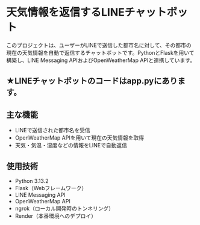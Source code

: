 # 天気情報を返信するLINEチャットボット

このプロジェクトは、ユーザーがLINEで送信した都市名に対して、その都市の現在の天気情報を自動で返信するチャットボットです。PythonとFlaskを用いて構築し、LINE Messaging APIおよびOpenWeatherMap APIと連携しています。

## ★LINEチャットボットのコードはapp.pyにあります。

##  主な機能

- LINEで送信された都市名を受信
- OpenWeatherMap APIを用いて現在の天気情報を取得
- 天気・気温・湿度などの情報をLINEで自動返信

## 使用技術

- Python 3.13.2
- Flask（Webフレームワーク）
- LINE Messaging API
- OpenWeatherMap API
- ngrok（ローカル開発時のトンネリング）
- Render（本番環境へのデプロイ）


